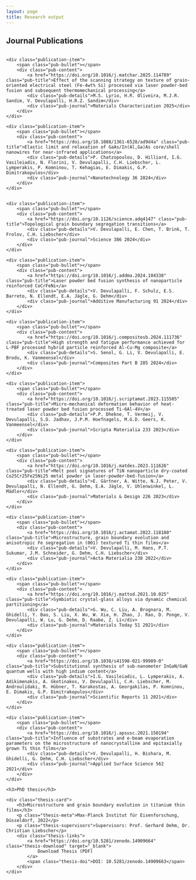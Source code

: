 ```yaml
---
layout: page
title: Research output
---
```


<style>
.publications-list {
    max-width: 800px;
    margin: 2rem auto;
}

.publication-item {
    display: flex;
    align-items: baseline;
    margin-bottom: 1.5rem;
    position: relative;
}

.pub-bullet {
    flex-shrink: 0;
    width: 6px;
    height: 6px;
    background-color: #333;
    border-radius: 50%;
    margin-right: 1rem;
    margin-top: 0.7rem;
}

.pub-content {
    flex: 1;
}

.pub-title {
    color: #0066cc;
    text-decoration: none;
    font-size: 1rem;
    display: block;
    margin-bottom: 0.25rem;
}

.pub-title:hover {
    text-decoration: underline;
}

.pub-details {
    font-size: 1rem;
    margin-bottom: 0.25rem;
}

.pub-journal {
    font-size: 1rem;
}

@media (max-width: 768px) {
    .publications-list {
        padding: 0 1rem;
    }
    
    .publication-item {
        margin-bottom: 1.25rem;
    }
}
</style>

<h2>Journal Publications</h2>

<div class="publications-list">

    <div class="publication-item">
        <span class="pub-bullet"></span>
        <div class="pub-content">
            <a href="https://doi.org/10.1016/j.matchar.2025.114789" class="pub-title">Effect of the scanning strategy on texture of grain-oriented electrical steel (Fe-4wt% Si) processed via laser powder-bed fusion and subsequent thermomechanical processing</a>
            <div class="pub-details">M.S. Lyrio, H.R. Oliveira, M.J.R. Sandim, V. Devulapalli, H.R.Z. Sandim</div>
            <div class="pub-journal">Materials Characterization 2025</div>
        </div>
    </div>

	<div class="publication-item">
		<span class="pub-bullet"></span>
		<div class="pub-content">
			<a href="https://doi.org/10.1088/1361-6528/ad9d4a" class="pub-title">Elastic limit and relaxation of GaAs/In(Al,Ga)As core/shell nanowires for near-infrared applications</a>
			<div class="pub-details">P. Chatzopoulou, D. Hilliard, I.G. Vasileiadis, N. Florini, V. Devulapalli, C.H. Liebscher, L. Lymperakis, P. Komninou, T. Kehagias, E. Dimakis, G.P. Dimitrakopulos</div>
			<div class="pub-journal">Nanotechnology 36 2024</div>
		</div>
	</div>


    <div class="publication-item">
        <span class="pub-bullet"></span>
        <div class="pub-content">
            <a href="https://doi.org/10.1126/science.adq4147" class="pub-title">Topological grain boundary segregation transitions</a>
            <div class="pub-details">V. Devulapalli, E. Chen, T. Brink, T. Frolov, C.H. Liebscher</div>
            <div class="pub-journal">Science 386 2024</div>
        </div>
    </div>

    <div class="publication-item">
        <span class="pub-bullet"></span>
        <div class="pub-content">
            <a href="https://doi.org/10.1016/j.addma.2024.104338" class="pub-title">Laser powder bed fusion synthesis of nanoparticle reinforced CoCrFeNi</a>
            <div class="pub-details">V. Devulapalli, F. Schulz, E.S. Barreto, N. Ellendt, E.A. Jägle, G. Dehm</div>
            <div class="pub-journal">Additive Manufacturing 91 2024</div>
        </div>
    </div>

    <div class="publication-item">
        <span class="pub-bullet"></span>
        <div class="pub-content">
            <a href="https://doi.org/10.1016/j.compositesb.2024.111736" class="pub-title">High strength and fatigue performance achieved for L-PBF processed hybrid particle reinforced Al-Cu-Mg composite</a>
            <div class="pub-details">S. Senol, G. Li, V. Devulapalli, E. Brodu, K. Vanmeensel</div>
            <div class="pub-journal">Composites Part B 285 2024</div>
        </div>
    </div>

    <div class="publication-item">
        <span class="pub-bullet"></span>
        <div class="pub-content">
            <a href="https://doi.org/10.1016/j.scriptamat.2023.115505" class="pub-title">Micro-mechanical deformation behavior of heat-treated laser powder bed fusion processed Ti-6Al-4V</a>
            <div class="pub-details">P.P. Dhekne, T. Vermeij, V. Devulapalli, S.D. Jadhav, J.P.M. Hoefnagels, M.G.D. Geers, K. Vanmeensel</div>
            <div class="pub-journal">Scripta Materialia 233 2023</div>
        </div>
    </div>

    <div class="publication-item">
        <span class="pub-bullet"></span>
        <div class="pub-content">
            <a href="https://doi.org/10.1016/j.matdes.2023.111626" class="pub-title">Melt pool signatures of TiN nanoparticle dry-coated Co25Cr25Fe25Ni25 metal powder in laser-powder-bed-fusion</a>
            <div class="pub-details">E. Gärtner, A. Witte, N.J. Peter, V. Devulapalli, N. Ellendt, G. Dehm, E.A. Jägle, V. Uhlenwinkel, L. Mädler</div>
            <div class="pub-journal">Materials & Design 226 2023</div>
        </div>
    </div>

    <div class="publication-item">
        <span class="pub-bullet"></span>
        <div class="pub-content">
            <a href="https://doi.org/10.1016/j.actamat.2022.118180" class="pub-title">Microstructure, grain boundary evolution and anisotropic Fe segregation in (001) textured Ti thin films</a>
            <div class="pub-details">V. Devulapalli, M. Hans, P.T. Sukumar, J.M. Schneider, G. Dehm, C.H. Liebscher</div>
            <div class="pub-journal">Acta Materialia 238 2022</div>
        </div>
    </div>

    <div class="publication-item">
        <span class="pub-bullet"></span>
        <div class="pub-content">
            <a href="https://doi.org/10.1016/j.mattod.2021.10.025" class="pub-title">Symbiotic crystal-glass alloys via dynamic chemical partitioning</a>
            <div class="pub-details">G. Wu, C. Liu, A. Brognara, M. Ghidelli, Y. Bao, S. Liu, X. Wu, W. Xia, H. Zhao, J. Rao, D. Ponge, V. Devulapalli, W. Lu, G. Dehm, D. Raabe, Z. Li</div>
            <div class="pub-journal">Materials Today 51 2021</div>
        </div>
    </div>

    <div class="publication-item">
        <span class="pub-bullet"></span>
        <div class="pub-content">
            <a href="https://doi.org/10.1038/s41598-021-99989-0" class="pub-title">Substitutional synthesis of sub-nanometer InGaN/GaN quantum wells with high indium content</a>
            <div class="pub-details">I.G. Vasileiadis, L. Lymperakis, A. Adikimenakis, A. Gkotinakos, V. Devulapalli, C.H. Liebscher, M. Androulidaki, R. Hübner, T. Karakostas, A. Georgakilas, P. Komninou, E. Dimakis, G.P. Dimitrakopulos</div>
            <div class="pub-journal">Scientific Reports 11 2021</div>
        </div>
    </div>

    <div class="publication-item">
        <span class="pub-bullet"></span>
        <div class="pub-content">
            <a href="https://doi.org/10.1016/j.apsusc.2021.150194" class="pub-title">Influence of substrates and e-beam evaporation parameters on the microstructure of nanocrystalline and epitaxially grown Ti thin films</a>
            <div class="pub-details">V. Devulapalli, H. Bishara, M. Ghidelli, G. Dehm, C.H. Liebscher</div>
            <div class="pub-journal">Applied Surface Science 562 2021</div>
        </div>
    </div>
	
	<h3>PhD thesis</h3>

	<div class="thesis-card">
		<h3>Microstructure and grain boundary evolution in titanium thin films</h3>
		<p class="thesis-meta">Max-Planck Institut für Eisenforschung, Düsseldorf, 2022</p>
		<p class="thesis-supervisors">Supervisors: Prof. Gerhard Dehm, Dr. Christian Liebscher</p>
		<div class="thesis-links">
			<a href="https://doi.org/10.5281/zenodo.14909664" class="thesis-download" target="_blank">
				Download Thesis (PDF)
			</a>
			<span class="thesis-doi">DOI: 10.5281/zenodo.14909663</span>
		</div>
	</div>

</div>
